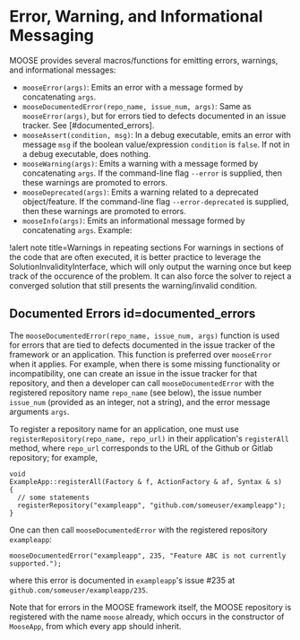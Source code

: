 # Error, Warning, and Informational Messaging

MOOSE provides several macros/functions for emitting errors, warnings, and informational
messages:

- `mooseError(args)`: Emits an error with a message formed by concatenating `args`.
- `mooseDocumentedError(repo_name, issue_num, args)`: Same as `mooseError(args)`, but
  for errors tied to defects documented in an issue tracker. See [#documented_errors].
- `mooseAssert(condition, msg)`: In a debug executable, emits an error with message
  `msg` if the boolean value/expression `condition` is `false`. If not in a debug
  executable, does nothing.
- `mooseWarning(args)`: Emits a warning with a message formed by concatenating `args`.
  If the command-line flag `--error` is supplied, then these warnings are promoted
  to errors.
- `mooseDeprecated(args)`: Emits a warning related to a deprecated object/feature.
  If the command-line flag `--error-deprecated` is supplied, then these warnings
  are promoted to errors.
- `mooseInfo(args)`: Emits an informational message formed by concatenating `args`.
  Example:

!alert note title=Warnings in repeating sections
For warnings in sections of the code that are often executed, it is better practice to leverage the SolutionInvalidityInterface, which will only output the warning once but keep track of the occurence of the problem. It can also force the solver to reject a converged solution that still presents the warning/invalid condition.
## Documented Errors id=documented_errors

The `mooseDocumentedError(repo_name, issue_num, args)` function is used for errors that are tied to
defects documented in the issue tracker of the framework or an application. This
function is preferred over `mooseError` when it applies. For example, when
there is some missing functionality or incompatibility, one can create an
issue in the issue tracker for that repository, and then a developer can call
`mooseDocumentedError` with the registered repository name `repo_name` (see below), the issue number `issue_num`
(provided as an integer, not a string), and the error message arguments `args`.

To register a repository name for an application, one must use `registerRepository(repo_name, repo_url)`
in their application's `registerAll` method, where `repo_url` corresponds to the
URL of the Github or Gitlab repository; for example,

```
void
ExampleApp::registerAll(Factory & f, ActionFactory & af, Syntax & s)
{
  // some statements
  registerRepository("exampleapp", "github.com/someuser/exampleapp");
}
```

One can then call `mooseDocumentedError` with the registered repository `exampleapp`:

```
mooseDocumentedError("exampleapp", 235, "Feature ABC is not currently supported.");
```

where this error is documented in `exampleapp`'s issue #235 at `github.com/someuser/exampleapp/235`.

Note that for errors in the MOOSE framework itself, the MOOSE repository is
registered with the name `moose` already, which occurs in the constructor
of `MooseApp`, from which every app should inherit.
